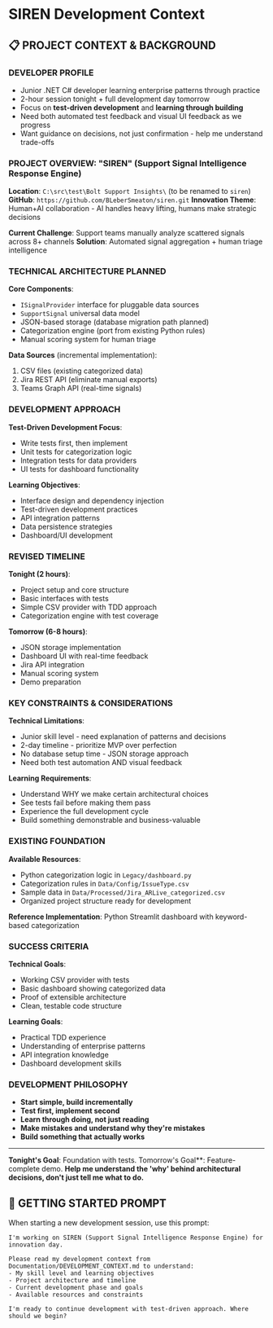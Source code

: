 # SIREN Development Context

## 📋 **PROJECT CONTEXT & BACKGROUND**

### **DEVELOPER PROFILE**
- Junior .NET C# developer learning enterprise patterns through practice
- 2-hour session tonight + full development day tomorrow
- Focus on **test-driven development** and **learning through building**
- Need both automated test feedback and visual UI feedback as we progress
- Want guidance on decisions, not just confirmation - help me understand trade-offs

### **PROJECT OVERVIEW: "SIREN" (Support Signal Intelligence Response Engine)**
**Location**: `C:\src\test\Bolt Support Insights\` (to be renamed to `siren`)
**GitHub**: `https://github.com/BLeberSmeaton/siren.git`
**Innovation Theme**: Human+AI collaboration - AI handles heavy lifting, humans make strategic decisions

**Current Challenge**: Support teams manually analyze scattered signals across 8+ channels
**Solution**: Automated signal aggregation + human triage intelligence

### **TECHNICAL ARCHITECTURE PLANNED**
**Core Components**:
- `ISignalProvider` interface for pluggable data sources
- `SupportSignal` universal data model
- JSON-based storage (database migration path planned)
- Categorization engine (port from existing Python rules)
- Manual scoring system for human triage

**Data Sources** (incremental implementation):
1. CSV files (existing categorized data) 
2. Jira REST API (eliminate manual exports)
3. Teams Graph API (real-time signals)

### **DEVELOPMENT APPROACH**
**Test-Driven Development Focus**:
- Write tests first, then implement
- Unit tests for categorization logic
- Integration tests for data providers
- UI tests for dashboard functionality

**Learning Objectives**:
- Interface design and dependency injection
- Test-driven development practices
- API integration patterns
- Data persistence strategies
- Dashboard/UI development

### **REVISED TIMELINE**
**Tonight (2 hours)**:
- Project setup and core structure
- Basic interfaces with tests
- Simple CSV provider with TDD approach
- Categorization engine with test coverage

**Tomorrow (6-8 hours)**:
- JSON storage implementation
- Dashboard UI with real-time feedback
- Jira API integration
- Manual scoring system
- Demo preparation

### **KEY CONSTRAINTS & CONSIDERATIONS**
**Technical Limitations**:
- Junior skill level - need explanation of patterns and decisions
- 2-day timeline - prioritize MVP over perfection
- No database setup time - JSON storage approach
- Need both test automation AND visual feedback

**Learning Requirements**:
- Understand WHY we make certain architectural choices
- See tests fail before making them pass
- Experience the full development cycle
- Build something demonstrable and business-valuable

### **EXISTING FOUNDATION**
**Available Resources**:
- Python categorization logic in `Legacy/dashboard.py`
- Categorization rules in `Data/Config/IssueType.csv`
- Sample data in `Data/Processed/Jira_ARLive_categorized.csv`
- Organized project structure ready for development

**Reference Implementation**: Python Streamlit dashboard with keyword-based categorization

### **SUCCESS CRITERIA**
**Technical Goals**:
- Working CSV provider with tests
- Basic dashboard showing categorized data
- Proof of extensible architecture
- Clean, testable code structure

**Learning Goals**:
- Practical TDD experience
- Understanding of enterprise patterns
- API integration knowledge
- Dashboard development skills

### **DEVELOPMENT PHILOSOPHY**
- **Start simple, build incrementally**
- **Test first, implement second**
- **Learn through doing, not just reading**
- **Make mistakes and understand why they're mistakes**
- **Build something that actually works**

---

**Tonight's Goal**: Foundation with tests. Tomorrow's Goal**: Feature-complete demo.
**Help me understand the 'why' behind architectural decisions, don't just tell me what to do.**

## 🚀 **GETTING STARTED PROMPT**

When starting a new development session, use this prompt:

```
I'm working on SIREN (Support Signal Intelligence Response Engine) for innovation day. 

Please read my development context from Documentation/DEVELOPMENT_CONTEXT.md to understand:
- My skill level and learning objectives
- Project architecture and timeline
- Current development phase and goals
- Available resources and constraints

I'm ready to continue development with test-driven approach. Where should we begin?
```

